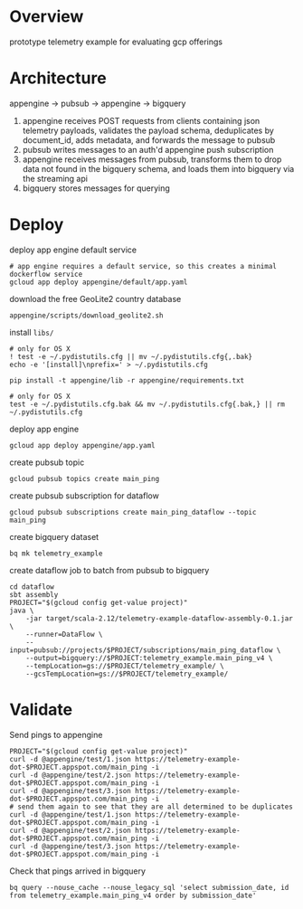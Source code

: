 Overview
===

prototype telemetry example for evaluating gcp offerings

Architecture
===

appengine -> pubsub -> appengine -> bigquery

1. appengine receives POST requests from clients containing json telemetry
    payloads, validates the payload schema, deduplicates by document_id, adds
    metadata, and forwards the message to pubsub
2. pubsub writes messages to an auth'd appengine push subscription
3. appengine receives messages from pubsub, transforms them to drop data not
    found in the bigquery schema, and loads them into bigquery via the
    streaming api
4. bigquery stores messages for querying

Deploy
===

deploy app engine default service

    # app engine requires a default service, so this creates a minimal dockerflow service
    gcloud app deploy appengine/default/app.yaml

download the free GeoLite2 country database

    appengine/scripts/download_geolite2.sh

install `libs/`

    # only for OS X
    ! test -e ~/.pydistutils.cfg || mv ~/.pydistutils.cfg{,.bak}
    echo -e '[install]\nprefix=' > ~/.pydistutils.cfg

    pip install -t appengine/lib -r appengine/requirements.txt

    # only for OS X
    test -e ~/.pydistutils.cfg.bak && mv ~/.pydistutils.cfg{.bak,} || rm ~/.pydistutils.cfg

deploy app engine

    gcloud app deploy appengine/app.yaml

create pubsub topic

    gcloud pubsub topics create main_ping

create pubsub subscription for dataflow

    gcloud pubsub subscriptions create main_ping_dataflow --topic main_ping

create bigquery dataset

    bq mk telemetry_example

create dataflow job to batch from pubsub to bigquery

    cd dataflow
    sbt assembly
    PROJECT="$(gcloud config get-value project)"
    java \
        -jar target/scala-2.12/telemetry-example-dataflow-assembly-0.1.jar \
        --runner=DataFlow \
        --input=pubsub://projects/$PROJECT/subscriptions/main_ping_dataflow \
        --output=bigquery://$PROJECT:telemetry_example.main_ping_v4 \
        --tempLocation=gs://$PROJECT/telemetry_example/ \
        --gcsTempLocation=gs://$PROJECT/telemetry_example/

Validate
===

Send pings to appengine

    PROJECT="$(gcloud config get-value project)"
    curl -d @appengine/test/1.json https://telemetry-example-dot-$PROJECT.appspot.com/main_ping -i
    curl -d @appengine/test/2.json https://telemetry-example-dot-$PROJECT.appspot.com/main_ping -i
    curl -d @appengine/test/3.json https://telemetry-example-dot-$PROJECT.appspot.com/main_ping -i
    # send them again to see that they are all determined to be duplicates
    curl -d @appengine/test/1.json https://telemetry-example-dot-$PROJECT.appspot.com/main_ping -i
    curl -d @appengine/test/2.json https://telemetry-example-dot-$PROJECT.appspot.com/main_ping -i
    curl -d @appengine/test/3.json https://telemetry-example-dot-$PROJECT.appspot.com/main_ping -i

Check that pings arrived in bigquery

    bq query --nouse_cache --nouse_legacy_sql 'select submission_date, id from telemetry_example.main_ping_v4 order by submission_date'
